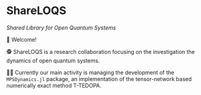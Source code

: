 # ShareLOQS
*Shared Library for Open Quantum Systems*

👋 Welcome!

🕵 ShareLOQS is a research collaboration focusing on the investigation the dynamics of open quantum systems.

👩‍💻 Currently our main activity is managing the development of the `MPSDynamics.jl` package, an implementation of the tensor-network based numerically exact method T-TEDOPA.
